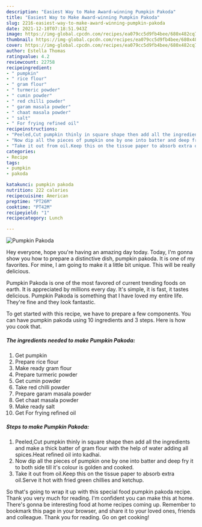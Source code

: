 ```yaml
---
description: "Easiest Way to Make Award-winning Pumpkin Pakoda"
title: "Easiest Way to Make Award-winning Pumpkin Pakoda"
slug: 2216-easiest-way-to-make-award-winning-pumpkin-pakoda
date: 2021-12-10T07:18:51.943Z
image: https://img-global.cpcdn.com/recipes/ea079cc5d9fb4bee/680x482cq70/pumpkin-pakoda-recipe-main-photo.jpg
thumbnail: https://img-global.cpcdn.com/recipes/ea079cc5d9fb4bee/680x482cq70/pumpkin-pakoda-recipe-main-photo.jpg
cover: https://img-global.cpcdn.com/recipes/ea079cc5d9fb4bee/680x482cq70/pumpkin-pakoda-recipe-main-photo.jpg
author: Estella Thomas
ratingvalue: 4.2
reviewcount: 22758
recipeingredient:
- " pumpkin"
- " rice flour"
- " gram flour"
- " turmeric powder"
- " cumin powder"
- " red chilli powder"
- " garam masala powder"
- " chaat masala powder"
- " salt"
- " For frying refined oil"
recipeinstructions:
- "Peeled,Cut pumpkin thinly in square shape then add all the ingredients and make a thick batter of gram flour with the help of water adding all spices.Heat refined oil into kadhai."
- "Now dip all the pieces of pumpkin one by one into batter and deep fry it to both side till it&#39;s colour is golden and cooked."
- "Take it out from oil.Keep this on the tissue paper to absorb extra oil.Serve it hot with fried green chillies and ketchup."
categories:
- Recipe
tags:
- pumpkin
- pakoda

katakunci: pumpkin pakoda 
nutrition: 222 calories
recipecuisine: American
preptime: "PT26M"
cooktime: "PT42M"
recipeyield: "1"
recipecategory: Lunch

---
```



![Pumpkin Pakoda](https://img-global.cpcdn.com/recipes/ea079cc5d9fb4bee/680x482cq70/pumpkin-pakoda-recipe-main-photo.jpg)

Hey everyone, hope you're having an amazing day today. Today, I'm gonna show you how to prepare a distinctive dish, pumpkin pakoda. It is one of my favorites. For mine, I am going to make it a little bit unique. This will be really delicious.



Pumpkin Pakoda is one of the most favored of current trending foods on earth. It is appreciated by millions every day. It's simple, it is fast, it tastes delicious. Pumpkin Pakoda is something that I have loved my entire life. They're fine and they look fantastic.


To get started with this recipe, we have to prepare a few components. You can have pumpkin pakoda using 10 ingredients and 3 steps. Here is how you cook that.

<!--inarticleads1-->

##### The ingredients needed to make Pumpkin Pakoda:

1. Get  pumpkin
1. Prepare  rice flour
1. Make ready  gram flour
1. Prepare  turmeric powder
1. Get  cumin powder
1. Take  red chilli powder
1. Prepare  garam masala powder
1. Get  chaat masala powder
1. Make ready  salt
1. Get  For frying refined oil




<!--inarticleads2-->

##### Steps to make Pumpkin Pakoda:

1. Peeled,Cut pumpkin thinly in square shape then add all the ingredients and make a thick batter of gram flour with the help of water adding all spices.Heat refined oil into kadhai.
1. Now dip all the pieces of pumpkin one by one into batter and deep fry it to both side till it&#39;s colour is golden and cooked.
1. Take it out from oil.Keep this on the tissue paper to absorb extra oil.Serve it hot with fried green chillies and ketchup.




So that's going to wrap it up with this special food pumpkin pakoda recipe. Thank you very much for reading. I'm confident you can make this at home. There's gonna be interesting food at home recipes coming up. Remember to bookmark this page in your browser, and share it to your loved ones, friends and colleague. Thank you for reading. Go on get cooking!
